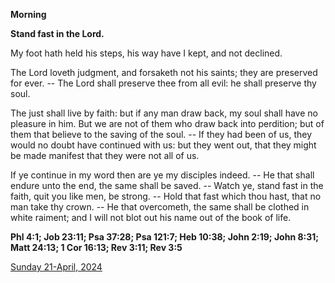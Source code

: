 **Morning**

**Stand fast in the Lord.**
 
My foot hath held his steps, his way have I kept, and not declined.
 
The Lord loveth judgment, and forsaketh not his saints; they are preserved for ever. -- The Lord shall preserve thee from all evil: he shall preserve thy soul.
 
The just shall live by faith: but if any man draw back, my soul shall have no pleasure in him. But we are not of them who draw back into perdition; but of them that believe to the saving of the soul. -- If they had been of us, they would no doubt have continued with us: but they went out, that they might be made manifest that they were not all of us.
 
If ye continue in my word then are ye my disciples indeed. -- He that shall endure unto the end, the same shall be saved. -- Watch ye, stand fast in the faith, quit you like men, be strong. -- Hold that fast which thou hast, that no man take thy crown. -- He that overcometh, the same shall be clothed in white raiment; and I will not blot out his name out of the book of life.  

**Phl 4:1; Job 23:11; Psa 37:28; Psa 121:7; Heb 10:38; John 2:19; John 8:31; Matt 24:13; 1 Cor 16:13; Rev 3:11; Rev 3:5**

[Sunday 21-April, 2024](https://t.me/daily_light)
